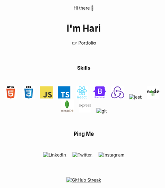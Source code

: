 <p align="center">Hi there 👋</p>
<h1 align="center">I'm Hari</h1>
<p align="center">
  👉 <a href="https://harikotha.netlify.app/" target="blank"> Portfolio</a>
</p>
<!--
<p align="center">
  <img src="https://komarev.com/ghpvc/?username=harireddy7" alt="harireddy7" />
</p>
-->
<br>
<h3 align="center">Skills</h3>
<br>

<p align="center">
    <img src="https://raw.githubusercontent.com/devicons/devicon/master/icons/html5/html5-original-wordmark.svg" alt="html5" width="40" height="40" />&nbsp;&nbsp;&nbsp;
    <img src="https://raw.githubusercontent.com/devicons/devicon/master/icons/css3/css3-original-wordmark.svg" alt="css3" width="40" height="40" />&nbsp;&nbsp;&nbsp;
    <img src="https://raw.githubusercontent.com/devicons/devicon/master/icons/javascript/javascript-original.svg" alt="javascript" title="javascript" width="40" height="40" />&nbsp;&nbsp;&nbsp;
    <img src="https://raw.githubusercontent.com/devicons/devicon/1119b9f84c0290e0f0b38982099a2bd027a48bf1/icons/typescript/typescript-original.svg" alt="typescript" title="typescript" width="40" height="40" />&nbsp;&nbsp;&nbsp;
    <img src="https://raw.githubusercontent.com/devicons/devicon/master/icons/react/react-original-wordmark.svg" alt="react" width="40" height="40" />&nbsp;&nbsp;&nbsp;
    <img src="https://raw.githubusercontent.com/devicons/devicon/master/icons/bootstrap/bootstrap-plain-wordmark.svg" alt="bootstrap" width="40" height="40" />&nbsp;&nbsp;&nbsp;
    <img src="https://raw.githubusercontent.com/devicons/devicon/master/icons/redux/redux-original.svg" alt="redux" title="redux" width="40" height="40" />&nbsp;&nbsp;&nbsp;
    <img src="https://www.vectorlogo.zone/logos/jestjsio/jestjsio-icon.svg" alt="jest" title="jest" width="40" height="40" />&nbsp;&nbsp;&nbsp;
    <img src="https://raw.githubusercontent.com/devicons/devicon/master/icons/nodejs/nodejs-original-wordmark.svg" alt="nodejs" width="40" height="40" />&nbsp;&nbsp;&nbsp;
    <img src="https://raw.githubusercontent.com/devicons/devicon/master/icons/mongodb/mongodb-original-wordmark.svg" alt="mongodb" width="40" height="40" />&nbsp;&nbsp;&nbsp;
    <img src="https://raw.githubusercontent.com/devicons/devicon/master/icons/express/express-original-wordmark.svg" alt="express" width="40" height="40" />&nbsp;&nbsp;&nbsp;
    <img src="https://www.vectorlogo.zone/logos/git-scm/git-scm-icon.svg" alt="git" width="40" height="40" title="git" />
</p>

 <br>
<h3 align="center">Ping Me</h3>
<br>
  
 <p align="center">
    <a href="https://linkedin.com/in/harikotha13" target="blank"/>
        <img src="https://img.icons8.com/color/30/000000/linkedin.png" alt="LinkedIn" />
    </a>&nbsp;&nbsp;&nbsp;
    <a href="https://twitter.com/harikotha13" target="blank" />
        <img src="https://img.icons8.com/fluent/30/000000/twitter.png"" alt="Twitter" />
    </a>&nbsp;&nbsp;&nbsp;
    <a href="https://instagram.com/harikotha13" target="blank" />
        <img src="https://img.icons8.com/fluent/30/000000/instagram-new.png" alt="instagram" />
    </a>
 </p>
<br><br>
<div align="center">
  
[![GitHub Streak](https://streak-stats.demolab.com?user=harireddy7)](https://git.io/streak-stats)

</div>
